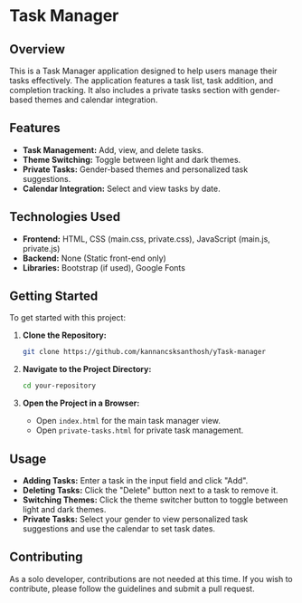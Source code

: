 # Task Manager

## Overview

This is a Task Manager application designed to help users manage their tasks effectively. The application features a task list, task addition, and completion tracking. It also includes a private tasks section with gender-based themes and calendar integration.

## Features

- **Task Management:** Add, view, and delete tasks.
- **Theme Switching:** Toggle between light and dark themes.
- **Private Tasks:** Gender-based themes and personalized task suggestions.
- **Calendar Integration:** Select and view tasks by date.

## Technologies Used

- **Frontend:** HTML, CSS (main.css, private.css), JavaScript (main.js, private.js)
- **Backend:** None (Static front-end only)
- **Libraries:** Bootstrap (if used), Google Fonts

## Getting Started

To get started with this project:

1. **Clone the Repository:**

    ```bash
    git clone https://github.com/kannancsksanthosh/yTask-manager
    ```

2. **Navigate to the Project Directory:**

    ```bash
    cd your-repository
    ```

3. **Open the Project in a Browser:**

    - Open `index.html` for the main task manager view.
    - Open `private-tasks.html` for private task management.

## Usage

- **Adding Tasks:** Enter a task in the input field and click "Add".
- **Deleting Tasks:** Click the "Delete" button next to a task to remove it.
- **Switching Themes:** Click the theme switcher button to toggle between light and dark themes.
- **Private Tasks:** Select your gender to view personalized task suggestions and use the calendar to set task dates.

## Contributing

As a solo developer, contributions are not needed at this time. If you wish to contribute, please follow the guidelines and submit a pull request.

